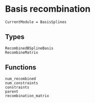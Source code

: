 # Basis recombination

```@meta
CurrentModule = BasisSplines
```

## Types

```@docs
RecombinedBSplineBasis
RecombineMatrix
```

## Functions

```@docs
num_recombined
num_constraints
constraints
parent
recombination_matrix
```
